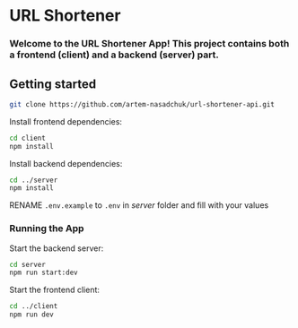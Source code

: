 # URL Shortener

### Welcome to the URL Shortener App! This project contains both a frontend (client) and a backend (server) part.

## Getting started

```bash
git clone https://github.com/artem-nasadchuk/url-shortener-api.git
```

Install frontend dependencies:

```bash
cd client
npm install
```

Install backend dependencies:

```bash
cd ../server
npm install
```

RENAME `.env.example` to `.env` in *server* folder and fill with your values

### Running the App

Start the backend server:
```bash
cd server
npm run start:dev
```

Start the frontend client:
```bash
cd ../client
npm run dev
```